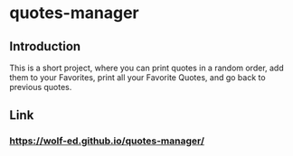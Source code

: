 # quotes-manager

## Introduction

This is a short project, where you can print quotes in a random order, add them to your Favorites, print all your Favorite Quotes, and go back to previous quotes.

## Link
### **https://wolf-ed.github.io/quotes-manager/**
